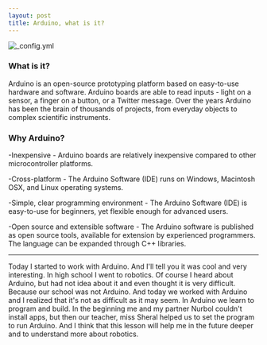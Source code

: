 ```yaml
---
layout: post
title: Arduino, what is it?
---
```


![_config.yml](https://www.arduino.cc/en/uploads/Trademark/ArduinoCommunityLogo.png)

### What is it?

 Arduino is an open-source prototyping platform based on easy-to-use hardware and software. Arduino boards are able to read inputs - light on a sensor, a finger on a button, or a Twitter message.
 Over the years Arduino has been the brain of thousands of projects, from everyday objects to complex scientific instruments. 
 
### Why Arduino?

-Inexpensive - Arduino boards are relatively inexpensive compared to other microcontroller platforms.

-Cross-platform - The Arduino Software (IDE) runs on Windows, Macintosh OSX, and Linux operating systems.

-Simple, clear programming environment - The Arduino Software (IDE) is easy-to-use for beginners, yet flexible enough for advanced users.

-Open source and extensible software - The Arduino software is published as open source tools, available for extension by experienced programmers. The language can be expanded through C++ libraries.

 ---
Today I started to work with Arduino. And I'll tell you it was cool and very interesting. In high school I went to robotics. Of course I heard about Arduino, but had not idea about it and even thought it is very difficult. Because our school was not Arduino. And today we worked with Arduino and I realized that it's not as difficult as it may seem. In Arduino we learn to program and build. In the beginning me and my partner Nurbol couldn't install apps, but then our teacher, miss Sheral helped us to set the program to run Arduino. And I think that this lesson will help me in the future deeper and to understand more about robotics.
